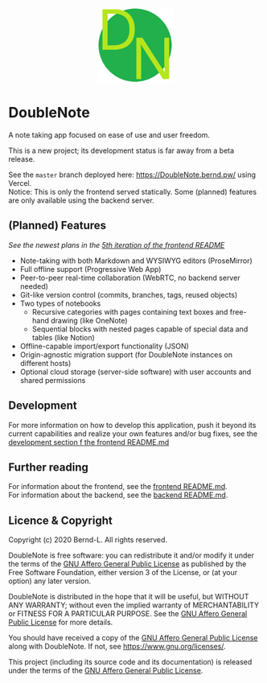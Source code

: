 <div align="center">
  <img src="frontend/design/dn-logo/dn-logo.svg" width="150px">
</div>

# DoubleNote

A note taking app focused on ease of use and user freedom.

This is a new project; its development status is far away from a beta release.

See the `master` branch deployed here: <https://DoubleNote.bernd.pw/> using Vercel.  
Notice: This is only the frontend served statically. Some (planned) features are only available using the backend server.

## (Planned) Features

_See the newest plans in the [5th iteration of the frontend README](/frontend/README.md#5th-iteration)_

- Note-taking with both Markdown and WYSIWYG editors (ProseMirror)
- Full offline support (Progressive Web App)
- Peer-to-peer real-time collaboration (WebRTC, no backend server needed)
- Git-like version control (commits, branches, tags, reused objects)
- Two types of notebooks
  - Recursive categories with pages containing text boxes and free-hand drawing (like OneNote)
  - Sequential blocks with nested pages capable of special data and tables (like Notion)
- Offline-capable import/export functionality (JSON)
- Origin-agnostic migration support (for DoubleNote instances on different hosts)
- Optional cloud storage (server-side software) with user accounts and shared permissions

## Development

For more information on how to develop this application, push it beyond its current capabilities and realize your own features and/or bug fixes, see the [development section f the frontend README.md](/frontend/README.md#development)

## Further reading

For information about the frontend, see the [frontend README.md](/frontend/README.md).  
For information about the backend, see the [backend README.md](/backend/README.md).

## Licence & Copyright

Copyright (c) 2020 Bernd-L. All rights reserved.

DoubleNote is free software: you can redistribute it and/or modify it under the terms of the [GNU Affero General Public License](/LICENSE.md) as published by the Free Software Foundation, either version 3 of the License, or (at your option) any later version.

DoubleNote is distributed in the hope that it will be useful, but WITHOUT ANY WARRANTY; without even the implied warranty of MERCHANTABILITY or FITNESS FOR A PARTICULAR PURPOSE. See the [GNU Affero General Public License](/LICENSE.md) for more details.

You should have received a copy of the [GNU Affero General Public License](/LICENSE.md) along with DoubleNote. If not, see <https://www.gnu.org/licenses/>.

This project (including its source code and its documentation) is released under the terms of the [GNU Affero General Public License](/LICENSE.md).
